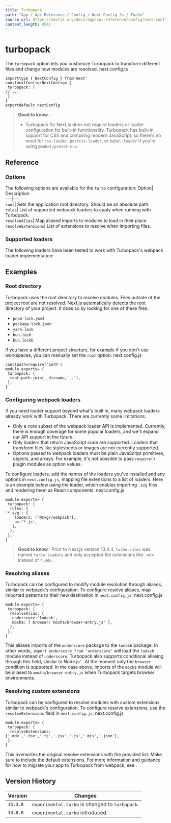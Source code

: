 ```yaml
---
title: Turbopack
path: "App / Api Reference / Config / Next Config Js / Turbo"
source_url: https://nextjs.org/docs/app/api-reference/config/next-config-js/turbo
content_length: 4542
---
```


# turbopack
The `turbopack` option lets you customize Turbopack to transform different files and change how modules are resolved.
next.config.ts
```
importtype { NextConfig } from'next'
constnextConfig:NextConfig= {
 turbopack: {
// ...
 },
}
exportdefault nextConfig
```

> **Good to know** :
>   * Turbopack for Next.js does not require loaders or loader configuration for built-in functionality. Turbopack has built-in support for CSS and compiling modern JavaScript, so there's no need for `css-loader`, `postcss-loader`, or `babel-loader` if you're using `@babel/preset-env`.
> 

## Reference
### Options
The following options are available for the `turbo` configuration:
Option| Description  
---|---  
`root`| Sets the application root directory. Should be an absolute path.  
`rules`| List of supported webpack loaders to apply when running with Turbopack.  
`resolveAlias`| Map aliased imports to modules to load in their place.  
`resolveExtensions`| List of extensions to resolve when importing files.  
### Supported loaders
The following loaders have been tested to work with Turbopack's webpack loader implementation:
## Examples
### Root directory
Turbopack uses the root directory to resolve modules. Files outside of the project root are not resolved.
Next.js automatically detects the root directory of your project. It does so by looking for one of these files:
  * `pnpm-lock.yaml`
  * `package-lock.json`
  * `yarn.lock`
  * `bun.lock`
  * `bun.lockb`


If you have a different project structure, for example if you don't use workspaces, you can manually set the `root` option:
next.config.js
```
constpath=require('path')
module.exports= {
 turbopack: {
  root:path.join(__dirname,'..'),
 },
}
```

### Configuring webpack loaders
If you need loader support beyond what's built in, many webpack loaders already work with Turbopack. There are currently some limitations:
  * Only a core subset of the webpack loader API is implemented. Currently, there is enough coverage for some popular loaders, and we'll expand our API support in the future.
  * Only loaders that return JavaScript code are supported. Loaders that transform files like stylesheets or images are not currently supported.
  * Options passed to webpack loaders must be plain JavaScript primitives, objects, and arrays. For example, it's not possible to pass `require()` plugin modules as option values.


To configure loaders, add the names of the loaders you've installed and any options in `next.config.js`, mapping file extensions to a list of loaders.
Here is an example below using the loader, which enables importing `.svg` files and rendering them as React components.
next.config.js
```
module.exports= {
 turbopack: {
  rules: {
'*.svg': {
    loaders: ['@svgr/webpack'],
    as:'*.js',
   },
  },
 },
}
```

> **Good to know** : Prior to Next.js version 13.4.4, `turbo.rules` was named `turbo.loaders` and only accepted file extensions like `.mdx` instead of `*.mdx`.
### Resolving aliases
Turbopack can be configured to modify module resolution through aliases, similar to webpack's configuration.
To configure resolve aliases, map imported patterns to their new destination in `next.config.js`:
next.config.js
```
module.exports= {
 turbopack: {
  resolveAlias: {
   underscore:'lodash',
   mocha: { browser:'mocha/browser-entry.js' },
  },
 },
}
```

This aliases imports of the `underscore` package to the `lodash` package. In other words, `import underscore from 'underscore'` will load the `lodash` module instead of `underscore`.
Turbopack also supports conditional aliasing through this field, similar to Node.js' . At the moment only the `browser` condition is supported. In the case above, imports of the `mocha` module will be aliased to `mocha/browser-entry.js` when Turbopack targets browser environments.
### Resolving custom extensions
Turbopack can be configured to resolve modules with custom extensions, similar to webpack's configuration.
To configure resolve extensions, use the `resolveExtensions` field in `next.config.js`:
next.config.js
```
module.exports= {
 turbopack: {
  resolveExtensions: ['.mdx','.tsx','.ts','.jsx','.js','.mjs','.json'],
 },
}
```

This overwrites the original resolve extensions with the provided list. Make sure to include the default extensions.
For more information and guidance for how to migrate your app to Turbopack from webpack, see .
## Version History
Version| Changes  
---|---  
`15.3.0`| `experimental.turbo` is changed to `turbopack`.  
`13.0.0`| `experimental.turbo` introduced.
